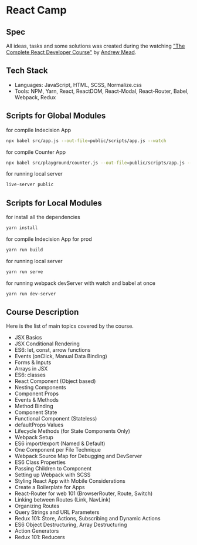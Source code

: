 # React Camp

## Spec
All ideas, tasks and some solutions was created during the watching ["The Complete React Developer Course"](https://ibm-learning.udemy.com/course-dashboard-redirect/?course_id=1286908) by [Andrew Mead](https://mead.io).

## Tech Stack
 - Languages: JavaScript, HTML, SCSS, Normalize.css
 - Tools: NPM, Yarn, React, ReactDOM, React-Modal, React-Router, Babel, Webpack, Redux

## Scripts for Global Modules
for compile Indecision App
```sh
npx babel src/app.js --out-file=public/scripts/app.js --watch
```
for compile Counter App
```sh
npx babel src/playground/counter.js --out-file=public/scripts/app.js --watch
```
for running local server
```sh
live-server public
```

## Scripts for Local Modules
for install all the dependencies
```sh
yarn install
```

for compile Indecision App for prod
```sh
yarn run build
```

for running local server
```sh
yarn run serve
```

for running webpack devServer with watch and babel at once
```sh
yarn run dev-server
```

## Course Description
Here is the list of main topics covered by the course.
- JSX Basics
- JSX Conditional Rendering
- ES6: let, const, arrow functions
- Events (onClick, Manual Data Binding)
- Forms & Inputs
- Arrays in JSX
- ES6: classes
- React Component (Object based)
- Nesting Components
- Component Props
- Events & Methods
- Method Binding
- Component State
- Functional Component (Stateless)
- defaultProps Values
- Lifecycle Methods (for State Components Only)
- Webpack Setup
- ES6 import/export (Named & Default)
- One Component per File Technique
- Webpack Source Map for Debugging and DevServer
- ES6 Class Properties
- Passing Children to Component
- Setting up Webpack with SCSS
- Styling React App with Mobile Considerations
- Create a Boilerplate for Apps
- React-Router for web 101 (BrowserRouter, Route, Switch)
- Linking between Routes (Link, NavLink)
- Organizing Routes
- Query Strings and URL Parameters
- Redux 101: Store, Actions, Subscribing and Dynamic Actions
- ES6 Object Destructuring, Array Destructuring
- Action Generators
- Redux 101: Reducers
